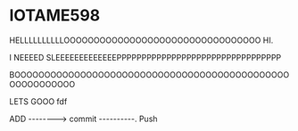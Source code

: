 # IOTAME598

HELLLLLLLLLLOOOOOOOOOOOOOOOOOOOOOOOOOOOOOOOOO HI. 

I NEEEED SLEEEEEEEEEEEEEPPPPPPPPPPPPPPPPPPPPPPPPPPPPPPPPP


BOOOOOOOOOOOOOOOOOOOOOOOOOOOOOOOOOOOOOOOOOOOOOOOOOOOOOOOOO

LETS GOOO
fdf

ADD --------> commit ----------. Push